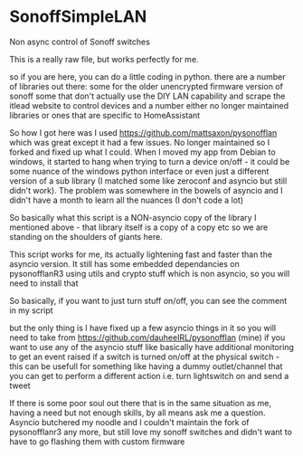 # SonoffSimpleLAN
Non async control of Sonoff switches

This is a really raw file, but works perfectly for me.

so if you are here, you can do a little coding in python. there are a number of libraries out there:
some for the older unencrypted firmware version of sonoff
some that don't actually use the DIY LAN capability and scrape the itlead website to control devices
and a number either no longer maintained libraries or ones that are specific to HomeAssistant

So how I got here was I used https://github.com/mattsaxon/pysonofflan which was great except it had a few issues. No longer maintained so I forked and fixed up what I could. When I moved my app from Debian to windows, it started to hang when trying to turn a device on/off - it could be some nuance of the windows python interface or even just a different version of a sub library (I matched some like zeroconf and asyncio but still didn't work). The problem was somewhere in the bowels of asyncio and I didn't have a month to learn all the nuances (I don't code a lot)

So basically what this script is a NON-asyncio copy of the library I mentioned above - that library itself is a copy of a copy etc so we are standing on the shoulders of giants here.

This script works for me, its actually lightening fast and faster than the asyncio version. It still has some embedded dependancies on pysonofflanR3 using utils and crypto stuff which is non asyncio, so you will need to install that

So basically, if you want to just turn stuff on/off, you can see the comment in my script

but the only thing is I have fixed up a few asyncio things in it so you will need to take from https://github.com/dauheeIRL/pysonofflan (mine) if you want to use any of the asyncio stuff like basically have additional monitoring to get an event raised if a switch is turned on/off at the physical switch - this can be usefull for something like having a dummy outlet/channel that you can get to perform a different action i.e. turn lightswitch on and send a tweet

If there is some poor soul out there that is in the same situation as me, having a need but not enough skills, by all means ask me a question. Asyncio butchered my noodle and I couldn't maintain the fork of pysonofflanr3 any more, but still love my sonoff switches and didn't want to have to go flashing them with custom firmware

